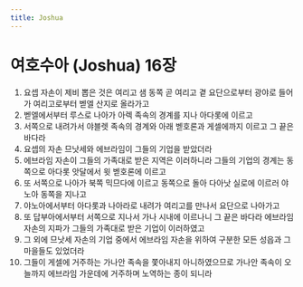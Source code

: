 ```yaml
---
title: Joshua
---
```


# 여호수아 (Joshua) 16장
1. 요셉 자손이 제비 뽑은 것은 여리고 샘 동쪽 곧 여리고 곁 요단으로부터 광야로 들어가 여리고로부터 벧엘 산지로 올라가고
1. 벧엘에서부터 루스로 나아가 아렉 족속의 경계를 지나 아다롯에 이르고
1. 서쪽으로 내려가서 야블렛 족속의 경계와 아래 벧호론과 게셀에까지 이르고 그 끝은 바다라
1. 요셉의 자손 므낫세와 에브라임이 그들의 기업을 받았더라
1. 에브라임 자손이 그들의 가족대로 받은 지역은 이러하니라 그들의 기업의 경계는 동쪽으로 아다롯 앗달에서 윗 벧호론에 이르고
1. 또 서쪽으로 나아가 북쪽 믹므다에 이르고 동쪽으로 돌아 다아낫 실로에 이르러 야노아 동쪽을 지나고
1. 야노아에서부터 아다롯과 나아라로 내려가 여리고를 만나서 요단으로 나아가고
1. 또 답부아에서부터 서쪽으로 지나서 가나 시내에 이르나니 그 끝은 바다라 에브라임 자손의 지파가 그들의 가족대로 받은 기업이 이러하였고
1. 그 외에 므낫세 자손의 기업 중에서 에브라임 자손을 위하여 구분한 모든 성읍과 그 마을들도 있었더라
1. 그들이 게셀에 거주하는 가나안 족속을 쫓아내지 아니하였으므로 가나안 족속이 오늘까지 에브라임 가운데에 거주하며 노역하는 종이 되니라